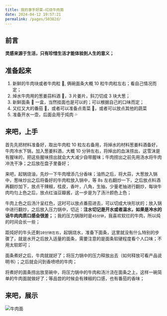```yaml
---
title: 我的拿手好菜-红烧牛肉面
date: 2024-04-12 19:57:21
permalink: /pages/50382d/
---
```


## 前言

**灵感来源于生活，只有珍惜生活才能体验到人生的意义；**

## 准备起来

1. 新鲜的牛肉块或者牛肉粒 🥩, 俩碗面条大概 10 粒牛肉粒左右；看自己情况而定；
2. 焯水牛肉用的葱姜蒜料酒 🍷，3 片姜片，斜刀切成 3 块大葱；
3. 新鲜面条 🍜 一盒，当然挂面也是可以的；可以根据自己的口味而定；
4. 又红又大的番茄 🍅，或者可以准备点青菜 🥬，或者可以放点其他的蔬菜
5. 准备开水一壶，后面会用于炖肉 💦

## 来吧，上手

首先先把材料准备好，取出牛肉粒 10 粒左右备用，将焯水的材料葱姜料酒备好，牛肉冷水下锅，加入葱姜料酒，大概 10 分钟左右，将焯出的血沫捞出，这雪沫是有腥味的，把这些腥味捞出就会大大减少自带腥味；牛肉捞出之前先用汤水将牛肉冲洗干净；之后放在盘子里备好；

来吧，起锅烧油，先炒一下牛肉增添几分香味；油热之后，将大蒜，大葱放入锅中，葱味炒出之后将备好的牛肉粒放入锅中，等 8s 左右翻炒一下，之后放点料酒再翻炒加下，放点干辣椒，桂皮，香叶，八角，生抽，少量老抽进行翻炒，每块牛肉均匀上色之后，放点红油豆瓣酱，这一步是为了汤汁颜色上色；

牛肉上色之后汤汁呈红色，这时可以放点番茄进去，可以切成大块形状的；放入锅中进行翻炒，之后放入压力锅中，切近：**注水切记是开水或者温水，如果是冷水的话牛肉肉质口感会很差；**；我的压力锅限时是`45分钟`，我喜欢软烂的牛肉，所以炖的时间会长一些；

距炖好的牛头还剩`10分钟左右`，起锅烧水，准备下面条，这里就没有什么特别的步骤了，就是水开之后放入适量的面条，需要注意的是面条软硬程度看个人口味；不用太软即可；

面条煮好之后，牛肉就就好了；将压力锅中的压力释放出去（如何释放可看产品说明书）；之后就会问到香喷喷的牛肉；

将煮好的面条捞出放至碗中，将压力锅中的牛肉和汤汁浇在面条之上，这样一碗简单的牛肉面就做好了；等品尝的时候会有辣椒的口感，也有番茄的香味；

## 来吧，展示

![牛肉面](https://qiniu.wangxiaoze.wang/hexo-blog/life_food_1.jpeg)

